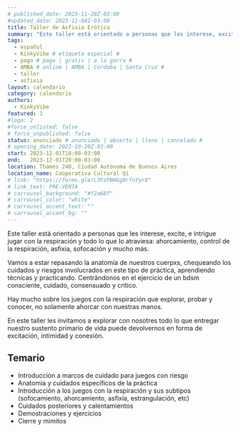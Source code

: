 ```yaml
---
# published_date: 2023-11-28Z-03:00
#updated_date: 2023-11-04Z-03:00
title: Taller de Asfixia Erótica
summary: "Este taller está orientado a personas que les interese, excite, e intrigue jugar con la respiración y todo lo que lo atraviesa: ahorcamiento, control de la respiración, asfixia, sofocación y mucho más."
tags:
  - español
  - KinkyVibe # etiqueta especial #
  - pago # pago | gratis | a la gorra #
  - AMBA # online | AMBA | Córdoba | Santa Cruz #
  - taller
  - asfixia
layout: calendario
category: calendario
authors:
  - KinkyVibe
featured: 1
#logo: 2
#force_unlisted: false
# force_unpublished: false
status: anunciado # anunciado | abierto | lleno | cancelado #
# opening_date: 2023-10-20Z-03:00
start: 2023-12-01T18:00-03:00
end:   2023-12-01T20:00-03:00
location: Thames 240, Ciudad Autónoma de Buenos Aires
location_name: Cooperativa Cultural Qi
# link: "https://forms.gle/L3FzPBHGg8rfnYyr8"
# link_text: PRE-VENTA
# carrousel_background: "#f2a68f"
# carrousel_color: "white"
# carrousel_accent_text: ""
# carrousel_accent_bg: ""
---
```

Este taller está orientado a personas que les interese, excite, e intrigue jugar con la respiración y todo lo que lo atraviesa: ahorcamiento, control de la respiración, asfixia, sofocación y mucho más. 

Vamos a estar repasando la anatomía de nuestros cuerpxs, chequeando los cuidados y riesgos involucrados en este tipo de práctica, aprendiendo técnicas y practicando. Centrándonos en el ejercicio de un bdsm consciente, cuidado, consensuado y crítico. 

Hay mucho sobre los juegos con la respiración que explorar, probar y conocer, no solamente ahorcar con nuestras manos. 

En este taller les invitamos a explorar con nosotres todo lo que entregar nuestro sustento primario de vida puede devolvernos en forma de excitación, intimidad y conexión. 

## Temario
- Introducción a marcos de cuidado para juegos con riesgo
- Anatomía y cuidados específicos de la práctica
- Introducción a los juegos con la respiración y sus subtipos (sofocamiento, ahorcamiento, asfixia, estrangulación, etc) 
- Cuidados posteriores y calentamientos 
- Demostraciones y ejercicios 
- Cierre y mimitos